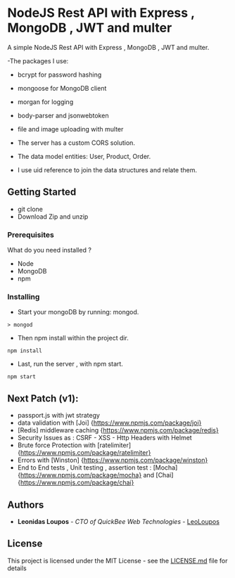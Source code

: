 # NodeJS Rest API with Express , MongoDB , JWT and multer

A simple NodeJS Rest API with Express , MongoDB , JWT and multer.

-The packages I use: 
  - bcrypt for password hashing
  - mongoose for MongoDB client
  - morgan for logging
  - body-parser and jsonwebtoken 
  - file and image uploading with multer
 
- The server has a custom CORS solution.

- The data model entities: User, Product, Order.
- I use uid reference to join the data structures and relate them. 


## Getting Started

 - git clone
 - Download Zip and unzip
 
### Prerequisites

What do you need installed ? 
  - Node 
  - MongoDB 
  - npm 

### Installing

 - Start your mongoDB by running: mongod.
```
> mongod
```

 - Then npm install within the project dir.

```
npm install
```

 - Last, run the server , with npm start.

```
npm start
```

## Next Patch (v1):

   - passport.js with jwt strategy
   - data validation with [Joi] {https://www.npmjs.com/package/joi}
   - [Redis] middleware caching {https://www.npmjs.com/package/redis}
   - Security Issues as : CSRF - XSS - Http Headers with Helmet
   - Brute force Protection with [ratelimiter] {https://www.npmjs.com/package/ratelimiter}
   - Errors with [Winston] {https://www.npmjs.com/package/winston}
   - End to End tests , Unit testing , assertion test : [Mocha] {https://www.npmjs.com/package/mocha} and [Chai] {https://www.npmjs.com/package/chai}
  

## Authors

* **Leonidas Loupos** - *CTO of QuickBee Web Technologies* - [LeoLoupos](https://github.com/LeoLoupos)

## License

This project is licensed under the MIT License - see the [LICENSE.md](LICENSE.md) file for details

